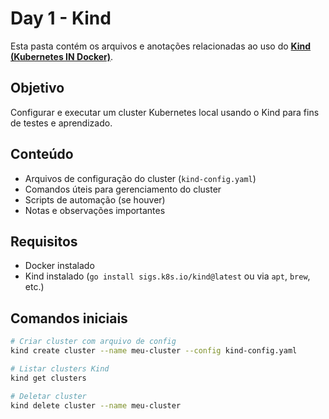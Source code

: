 # Day 1 - Kind

Esta pasta contém os arquivos e anotações relacionadas ao uso do **[Kind (Kubernetes IN Docker)](https://kind.sigs.k8s.io/)**.

## Objetivo

Configurar e executar um cluster Kubernetes local usando o Kind para fins de testes e aprendizado.

## Conteúdo

- Arquivos de configuração do cluster (`kind-config.yaml`)
- Comandos úteis para gerenciamento do cluster
- Scripts de automação (se houver)
- Notas e observações importantes

## Requisitos

- Docker instalado
- Kind instalado (`go install sigs.k8s.io/kind@latest` ou via `apt`, `brew`, etc.)

## Comandos iniciais

```bash
# Criar cluster com arquivo de config
kind create cluster --name meu-cluster --config kind-config.yaml

# Listar clusters Kind
kind get clusters

# Deletar cluster
kind delete cluster --name meu-cluster
